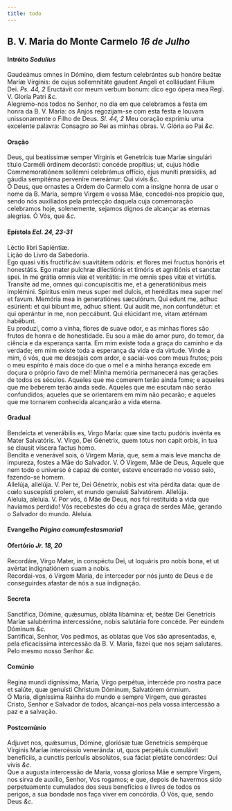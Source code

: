 ```yaml
---
title: todo
---
```

<h2 class="text-center">B. V. Maria do Monte Carmelo <em>16 de Julho</em></h2>

<h4 class="text-center">Intróito <em>Sedulius</em></h4>
<div class="container-fluid">
<div class="row">
<div class="dropcap text-justify">
Gaudeámus omnes in Dómino, diem festum celebrántes sub honóre beátæ Maríæ Vírginis: de cujus sollemnitáte gaudent Angeli et colláudant Fílium Dei. <em>Ps. 44, 2</em> Eructávit cor meum verbum bonum: dico ego ópera mea Regi.
V. Gloria Patri <em>&c.</em>
</div>
<div class="dropcap text-justify">
Alegremo-nos todos no Senhor, no dia em que celebramos a festa em honra da B. V. Maria: os Anjos regozijam-se com esta festa e louvam unissonamente o Filho de Deus. <em>Sl. 44, 2</em> Meu coração exprimiu uma excelente palavra: Consagro ao Rei as minhas obras.
V. Glória ao Pai <em>&c.</em>
</div>
</div>
</div>

<h4 class="text-center">Oração</h4>
<div class="container-fluid">
<div class="row">
<div class="dropcap text-justify">
Deus, qui beatíssimæ semper Vírginis et Genetrícis tuæ Maríæ singulári título Carméli órdinem decorásti: concéde propítius; ut, cujus hódie Commemoratiónem sollémni celebrámus offício, ejus muníti præsídiis, ad gáudia sempitérna perveníre mereámur: Qui vivis <em>&c.</em>
</div>
<div class="dropcap text-justify">
Ó Deus, que ornastes a Ordem do Carmelo com a insigne honra de usar o nome da B. Maria, sempre Virgem e vossa Mãe, concedei-nos propício que, sendo nós auxiliados pela protecção daquela cuja comemoração celebramos hoje, solenemente, sejamos dignos de alcançar as eternas alegrias. Ó Vós, que <em>&c.</em>
</div>
</div>
</div>

<h4 class="text-center">Epístola <em>Ecl. 24, 23-31</em></h4>
<div class="container-fluid">
<div class="row">
<div class="text-justify">
Léctio libri Sapiéntiæ.
</div>
<div class="text-justify">
Lição do Livro da Sabedoria.
</div>
<div class="dropcap text-justify">
Ego quasi vitis fructificávi suavitátem odóris: et flores mei fructus honóris et honestátis. Ego mater pulchræ dilectiónis et timóris et agnitiónis et sanctæ spei. In me grátia omnis viæ et veritátis: in me omnis spes vitæ et virtútis. Transíte ad me, omnes qui concupíscitis me, et a generatiónibus meis implémini. Spíritus enim meus super mel dulcis, et heréditas mea super mel et favum. Memória mea in generatiónes sæculórum. Qui edunt me, adhuc esúrient: et qui bibunt me, adhuc sítient. Qui audit me, non confundétur: et qui operántur in me, non peccábunt. Qui elúcidant me, vitam ætérnam habébunt.
</div>
<div class="dropcap text-justify">
Eu produzi, como a vinha, flores de suave odor, e as minhas flores são frutos de honra e de honestidade. Eu sou a mãe do amor puro, do temor, da ciência e da esperança santa. Em mim existe toda a graça do caminho e da verdade; em mim existe toda a esperança da vida e da virtude. Vinde a mim, ó vós, que me desejais com ardor, e saciai-vos com meus frutos; pois o meu espírito é mais doce do que o mel e a minha herança excede em doçura o próprio favo de mel! Minha memória permanecerá nas gerações de todos os séculos. Aqueles que me comerem terão ainda fome; e aqueles que me beberem terão ainda sede. Aqueles que me escutam não serão confundidos; aqueles que se orientarem em mim não pecarão; e aqueles que me tornarem conhecida alcançarão a vida eterna.
</div>
</div>
</div>

<h4 class="text-center">Gradual</h4>
<div class="container-fluid">
<div class="row">
<div class="dropcap text-justify">
Bendeícta et venerábilis es, Virgo María: quæ sine tactu pudóris invénta es Mater Salvatóris. V. Virgo, Dei Génetrix, quem totus non capit orbis, in tua se clausit víscera factus homo.
</div>
<div class="dropcap text-justify">
Bendita e venerável sois, ó Virgem Maria, que, sem a mais leve mancha de impureza, fostes a Mãe do Salvador. V. Ó Virgem, Mãe de Deus, Aquele que nem todo o universo é capaz de conter, esteve encerrado no vosso seio, fazendo-se homem.
</div>
<div class="text-justify">
Allelúja, allelúja. V. Per te, Dei Génetrix, nobis est vita pérdita data: quæ de cœlo suscepísti prolem, et mundo genuísti Salvatórem. Allelúja.
</div>
<div class="text-justify">
Aleluia, aleluia. V. Por vós, ó Mãe de Deus, nos foi restituída a vida que havíamos perdido! Vós recebestes do céu a graça de serdes Mãe, gerando o Salvador do mundo. Aleluia.
</div>
</div>
</div>

<h4 class="text-center">Evangelho <em>Página comumfestasmaria1</em></h4>

<h4 class="text-center">Ofertório <em>Jr. 18, 20</em></h4>
<div class="container-fluid">
<div class="row">
<div class="dropcap text-justify">
Recordáre, Virgo Mater, in conspéctu Dei, ut loquáris pro nobis bona, et ut avértat indignatiónem suam a nobis.
</div>
<div class="dropcap text-justify">
Recordai-vos, ó Virgem Maria, de interceder por nós junto de Deus e de conseguirdes afastar de nós a sua indignação.
</div>
</div>
</div>

<h4 class="text-center">Secreta</h4>
<div class="container-fluid">
<div class="row">
<div class="dropcap text-justify">
Sanctífica, Dómine, quǽsumus, obláta libámina: et, beátæ Dei Genetrícis Maríæ salubérrima intercessióne, nobis salutária fore concéde. Per eúndem Dóminum <em>&c.</em>
</div>
<div class="dropcap text-justify">
Santificai, Senhor, Vos pedimos, as oblatas que Vos são apresentadas, e, pela eficacíssima intercessão da B. V. Maria, fazei que nos sejam salutares. Pelo mesmo nosso Senhor <em>&c.</em>
</div>
</div>
</div>

<h4 class="text-center">Comúnio</h4>
<div class="container-fluid">
<div class="row">
<div class="dropcap text-justify">
Regina mundi digníssima, María, Virgo perpétua, intercéde pro nostra pace et salúte, quæ genuísti Christum Dóminum, Salvatórem ómnium.
</div>
<div class="dropcap text-justify">
Ó Maria, digníssima Rainha do mundo e sempre Virgem, que gerastes Cristo, Senhor e Salvador de todos, alcançai-nos pela vossa intercessão a paz e a salvação.
</div>
</div>
</div>

<h4 class="text-center">Postcomúnio</h4>
<div class="container-fluid">
<div class="row">
<div class="dropcap text-justify">
Adjuvet nos, quǽsumus, Dómine, gloriósæ tuæ Genetrícis sempérque Vírginis Maríæ intercéssio veneránda: ut, quos perpétuis cumulávit benefíciis, a cunctis perículis absolútos, sua fáciat pietáte concórdes: Qui vivis <em>&c.</em>
</div>
<div class="dropcap text-justify">
Que a augusta intercessão de Maria, vossa gloriosa Mãe e sempre Virgem, nos sirva de auxílio, Senhor, Vos rogamos; e que, depois de havermos sido perpetuamente cumulados dos seus benefícios e livres de todos os perigos, a sua bondade nos faça viver em concórdia. Ó Vós, que, sendo Deus <em>&c.</em>
</div>
</div>
</div>
